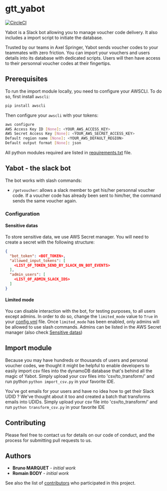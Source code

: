 # gtt_yabot

[![CircleCI](https://circleci.com/gh/axel-springer-kugawana/gtt_yabot.svg?style=svg&circle-token=9e33ae8a63586be2db59bf4aaeea2744b5ff385f)](https://circleci.com/gh/axel-springer-kugawana/gtt_yabot)

Yabot is a Slack bot allowing you to manage voucher code delivery.
It also includes a import script to initiate the database.

Trusted by our teams in Axel Springer, Yabot sends voucher codes to your teammates with zero friction.
You can import your vouchers and users details into its database with dedicated scripts.
Users will then have access to their personnal voucher codes at their fingertips.

## Prerequisites

To run the import module locally, you need to configure your AWSCLI. To do so, first install `awscli`:

```bash
pip install awscli
```

Then configure your `awscli` with your tokens:

```bash
aws configure
AWS Access Key ID [None]: <YOUR_AWS_ACCESS_KEY>
AWS Secret Access Key [None]: <YOUR_AWS_SECRET_ACCESS_KEY>
Default region name [None]: <YOUR_AWS_DEFAULT_REGION>
Default output format [None]: json
```

All python modules required are listed in [requirements.txt] file.

## Yabot - the slack bot

The bot works with slash commands:

* `/getvoucher`: allows a slack member to get his/her personnal voucher code. If a voucher code has already been sent to him/her, the command sends the same voucher again.

### Configuration

#### <a name="sensitivedatas"></a>Sensitive datas

To store sensitive data, we use AWS Secret manager. You will need to create a secret with the following structure:

```json
{
  "bot_token": <BOT_TOKEN>,
  "allowed_input_tokens": [
    <LIST_OF_TOKEN_SEND_BY_SLACK_ON_BOT_EVENTS>
  ],
  "admin_users": [
    <LIST_OF_ADMIN_SLACK_IDS>
  ]
}
```

#### Limited mode

You can disable interaction with the bot, for testing purposes, to all users except admins. In order to do so, change the `limited_mode` value to `True` in your [config.yml] file.
Once `limited_mode` has been enabled, only admins will be allowed to use slash commands. Admins can be listed in the AWS Secret manager (also check [Sensitive datas])

## Import module

Because you may have hundreds or thousands of users and personal voucher codes, we thought it might be helpful to enable developers to easily import csv files into the dynamoDB database that's behind all the magic of Yabot.
Simply upload your csv files into 'csv/to_transform/' and run python `python import_csv.py` in your favorite IDE.

You've got emails for your users and have no idea how to get their Slack UDID ? We've thought about it too and created a batch that transforms emails into UDIDs.
Simply upload your csv file into 'csv/to_transform/' and run `python transform_csv.py` in your favorite IDE

## Contributing

Please feel free to contact us for details on our code of conduct, and the process for submitting pull requests to us.

## Authors

* **Bruno MARQUET** - *initial work*
* **Romain BODY** - *initial work*

See also the list of [contributors] who participated in this project.

[requirements.txt]: requirements.txt
[config.yml]: lambda/config/config.yml
[sensitive datas]: #sensitivedatas
[contributors]: https://github.com/axel-springer-kugawana/gtt_yabot/contributors
